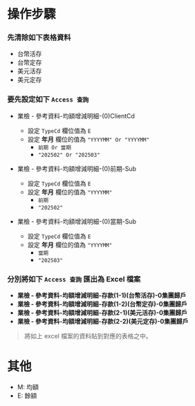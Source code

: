# 操作步驟

### 先清除如下表格資料
- 台幣活存
- 台幣定存
- 美元活存
- 美元定存


### 要先設定如下 `Access 查詢`
- 業檢 - 參考資料-均額增減明細-(0)ClientCd
    - 設定 `TypeCd` 欄位值為 `E`
    - 設定 **年月** 欄位的值為 `"YYYYMM" Or "YYYYMM"`
        - `前期 Or 當期`
        - `"202502" Or "202503"`

- 業檢 - 參考資料-均額增減明細-(0)前期-Sub
    - 設定 `TypeCd` 欄位值為 `E`
    - 設定 **年月** 欄位的值為 `"YYYYMM"`
        - `前期`
        - `"202502"`

- 業檢 - 參考資料-均額增減明細-(0)當期-Sub
    - 設定 `TypeCd` 欄位值為 `E`
    - 設定 **年月** 欄位的值為 `"YYYYMM"`
        - `當期`
        - `"202503"`

### 分別將如下 `Access 查詢` 匯出為 Excel 檔案
- **業檢 - 參考資料-均額增減明細-存款(1-1)(台幣活存)-0集團歸戶**
- **業檢 - 參考資料-均額增減明細-存款(1-2)(台幣定存)-0集團歸戶**
- **業檢 - 參考資料-均額增減明細-存款(2-1)(美元活存)-0集團歸戶**
- **業檢 - 參考資料-均額增減明細-存款(2-2)(美元定存)-0集團歸戶**

> 將如上 excel 檔案的資料貼到對應的表格之中。

# 其他
- M: 均額
- E: 餘額